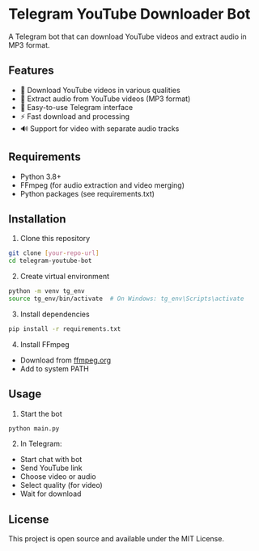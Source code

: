 # Telegram YouTube Downloader Bot

A Telegram bot that can download YouTube videos and extract audio in MP3 format.

## Features

- 🎥 Download YouTube videos in various qualities
- 🎵 Extract audio from YouTube videos (MP3 format)
- 📱 Easy-to-use Telegram interface
- ⚡ Fast download and processing
- 🔊 Support for video with separate audio tracks

## Requirements

- Python 3.8+
- FFmpeg (for audio extraction and video merging)
- Python packages (see requirements.txt)

## Installation

1. Clone this repository
```bash
git clone [your-repo-url]
cd telegram-youtube-bot
```

2. Create virtual environment
```bash
python -m venv tg_env
source tg_env/bin/activate  # On Windows: tg_env\Scripts\activate
```

3. Install dependencies
```bash
pip install -r requirements.txt
```

4. Install FFmpeg
- Download from [ffmpeg.org](https://ffmpeg.org/download.html)
- Add to system PATH

## Usage

1. Start the bot
```bash
python main.py
```

2. In Telegram:
- Start chat with bot
- Send YouTube link
- Choose video or audio
- Select quality (for video)
- Wait for download

## License

This project is open source and available under the MIT License. 